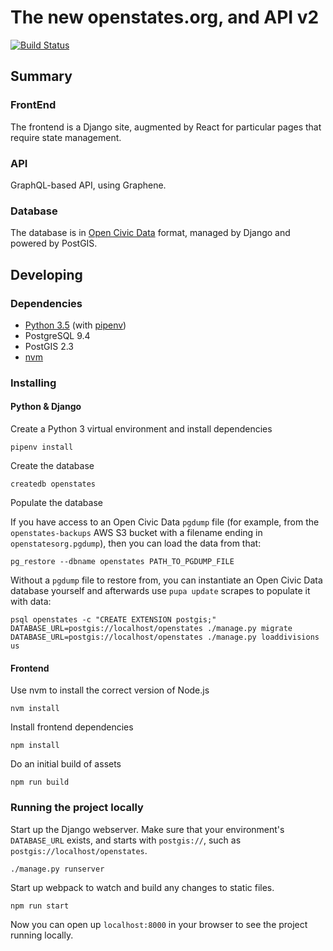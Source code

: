 # The new openstates.org, and API v2
[![Build Status](https://travis-ci.org/openstates/new-openstates.org.svg?branch=develop)](https://travis-ci.org/openstates/new-openstates.org)

## Summary

### FrontEnd
The frontend is a Django site, augmented by React for particular pages that require state management.

### API

GraphQL-based API, using Graphene.

### Database

The database is in [Open Civic Data](https://github.com/opencivicdata) format, managed by Django and powered by PostGIS.

## Developing
### Dependencies
* [Python 3.5](https://www.python.org/) (with [pipenv](https://docs.pipenv.org/))
* PostgreSQL 9.4
* PostGIS 2.3
* [nvm](https://github.com/creationix/nvm#install-script)

### Installing

#### Python & Django
Create a Python 3 virtual environment and install dependencies
```
pipenv install
```

Create the database
```
createdb openstates
```

Populate the database

If you have access to an Open Civic Data `pgdump` file (for example, from the `openstates-backups` AWS S3 bucket with a filename ending in `openstatesorg.pgdump`), then you can load the data from that:
```
pg_restore --dbname openstates PATH_TO_PGDUMP_FILE
```

Without a `pgdump` file to restore from, you can instantiate an Open Civic Data database yourself and afterwards use `pupa update` scrapes to populate it with data:

```
psql openstates -c "CREATE EXTENSION postgis;"
DATABASE_URL=postgis://localhost/openstates ./manage.py migrate
DATABASE_URL=postgis://localhost/openstates ./manage.py loaddivisions us
```

#### Frontend

Use nvm to install the correct version of Node.js
```
nvm install
```

Install frontend dependencies
```
npm install
```

Do an initial build of assets
```
npm run build
```


### Running the project locally

Start up the Django webserver. Make sure that your environment's `DATABASE_URL` exists, and starts with `postgis://`, such as `postgis://localhost/openstates`.
```
./manage.py runserver
```

Start up webpack to watch and build any changes to static files.
```
npm run start
```

Now you can open up `localhost:8000` in your browser to see the project running locally.
